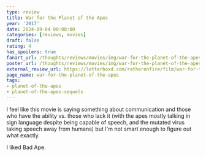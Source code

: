 ```yaml
---
type: review
title: War for the Planet of the Apes
year: '2017'
date: 2024-09-04 00:00:00
categories: [reviews, movies]
draft: false
rating: 4
has_spoilers: true
fanart_url: /thoughts/reviews/movies/img/war-for-the-planet-of-the-apes_fanart.png
poster_url: /thoughts/reviews/movies/img/war-for-the-planet-of-the-apes_poster.png
external_review_url: https://letterboxd.com/ratheronfire/film/war-for-the-planet-of-the-apes/
page_name: war-for-the-planet-of-the-apes
tags:
- planet-of-the-apes
- planet-of-the-apes-sequels
---
```


I feel like this movie is saying something about communication and those who have the ability vs. those who lack it (with the apes mostly talking in sign language despite being capable of speech, and the mutated virus taking speech away from humans) but I'm not smart enough to figure out what exactly.

I liked Bad Ape.

